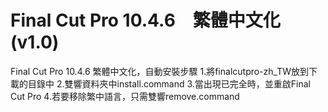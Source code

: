 # Final Cut Pro 10.4.6　繁體中文化(v1.0)
Final Cut Pro 10.4.6 繁體中文化，自動安裝步驟
1.將finalcutpro-zh_TW放到下載的目錄中
2.雙響資料夾中install.command
3.當出現已完全時，並重啟Final Cut Pro
4.若要移除繁中語言，只需雙響remove.command
